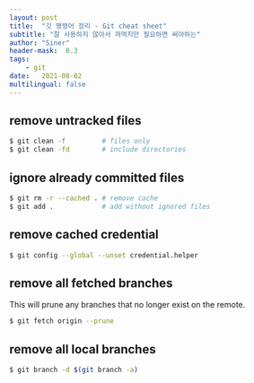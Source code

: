 ```yaml
---
layout: post
title:  "깃 명령어 정리 - Git cheat sheet"
subtitle: "잘 사용하지 않아서 까먹지만 필요하면 써야하는"
author: "Siner"
header-mask:  0.3
tags:
    - git
date:   2021-08-02
multilingual: false
---
```


## remove untracked files

```bash
$ git clean -f         # files only
$ git clean -fd        # include directories
```

## ignore already committed files 
```bash
$ git rm -r --cached . # remove cache
$ git add .            # add without ignored files
```

## remove cached credential
```bash
$ git config --global --unset credential.helper
```
## remove all fetched branches
This will prune any branches that no longer exist on the remote.

```bash
$ git fetch origin --prune
```

## remove all local branches
```bash
$ git branch -d $(git branch -a)
